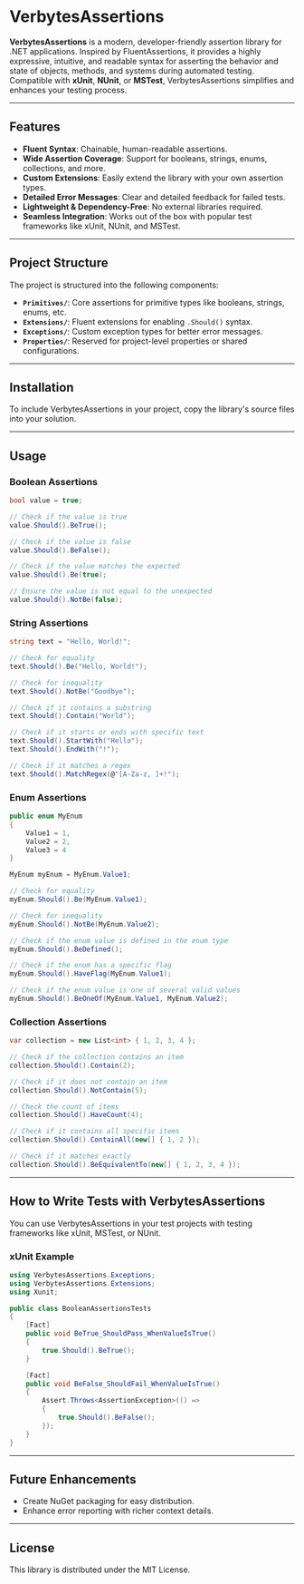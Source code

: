 
# VerbytesAssertions

**VerbytesAssertions** is a modern, developer-friendly assertion library for .NET applications. Inspired by FluentAssertions, it provides a highly expressive, intuitive, and readable syntax for asserting the behavior and state of objects, methods, and systems during automated testing. Compatible with **xUnit**, **NUnit**, or **MSTest**, VerbytesAssertions simplifies and enhances your testing process.

---

## Features

- **Fluent Syntax**: Chainable, human-readable assertions.
- **Wide Assertion Coverage**: Support for booleans, strings, enums, collections, and more.
- **Custom Extensions**: Easily extend the library with your own assertion types.
- **Detailed Error Messages**: Clear and detailed feedback for failed tests.
- **Lightweight & Dependency-Free**: No external libraries required.
- **Seamless Integration**: Works out of the box with popular test frameworks like xUnit, NUnit, and MSTest.

---

## Project Structure

The project is structured into the following components:

- **`Primitives/`**: Core assertions for primitive types like booleans, strings, enums, etc.
- **`Extensions/`**: Fluent extensions for enabling `.Should()` syntax.
- **`Exceptions/`**: Custom exception types for better error messages.
- **`Properties/`**: Reserved for project-level properties or shared configurations.

---

## Installation

To include VerbytesAssertions in your project, copy the library's source files into your solution.

---

## Usage

### Boolean Assertions

```csharp
bool value = true;

// Check if the value is true
value.Should().BeTrue();

// Check if the value is false
value.Should().BeFalse();

// Check if the value matches the expected
value.Should().Be(true);

// Ensure the value is not equal to the unexpected
value.Should().NotBe(false);
```

### String Assertions

```csharp
string text = "Hello, World!";

// Check for equality
text.Should().Be("Hello, World!");

// Check for inequality
text.Should().NotBe("Goodbye");

// Check if it contains a substring
text.Should().Contain("World");

// Check if it starts or ends with specific text
text.Should().StartWith("Hello");
text.Should().EndWith("!");

// Check if it matches a regex
text.Should().MatchRegex(@"[A-Za-z, ]+!");
```

### Enum Assertions

```csharp
public enum MyEnum
{
    Value1 = 1,
    Value2 = 2,
    Value3 = 4
}

MyEnum myEnum = MyEnum.Value1;

// Check for equality
myEnum.Should().Be(MyEnum.Value1);

// Check for inequality
myEnum.Should().NotBe(MyEnum.Value2);

// Check if the enum value is defined in the enum type
myEnum.Should().BeDefined();

// Check if the enum has a specific flag
myEnum.Should().HaveFlag(MyEnum.Value1);

// Check if the enum value is one of several valid values
myEnum.Should().BeOneOf(MyEnum.Value1, MyEnum.Value2);
```

### Collection Assertions

```csharp
var collection = new List<int> { 1, 2, 3, 4 };

// Check if the collection contains an item
collection.Should().Contain(2);

// Check if it does not contain an item
collection.Should().NotContain(5);

// Check the count of items
collection.Should().HaveCount(4);

// Check if it contains all specific items
collection.Should().ContainAll(new[] { 1, 2 });

// Check if it matches exactly
collection.Should().BeEquivalentTo(new[] { 1, 2, 3, 4 });
```

---

## How to Write Tests with VerbytesAssertions

You can use VerbytesAssertions in your test projects with testing frameworks like xUnit, MSTest, or NUnit.

### xUnit Example

```csharp
using VerbytesAssertions.Exceptions;
using VerbytesAssertions.Extensions;
using Xunit;

public class BooleanAssertionsTests
{
    [Fact]
    public void BeTrue_ShouldPass_WhenValueIsTrue()
    {
        true.Should().BeTrue();
    }

    [Fact]
    public void BeFalse_ShouldFail_WhenValueIsTrue()
    {
        Assert.Throws<AssertionException>(() =>
        {
            true.Should().BeFalse();
        });
    }
}
```

---

## Future Enhancements

- Create NuGet packaging for easy distribution.
- Enhance error reporting with richer context details.

---

## License

This library is distributed under the MIT License.
